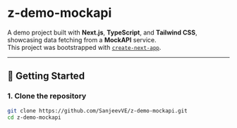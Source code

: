 # z-demo-mockapi

A demo project built with **Next.js**, **TypeScript**, and **Tailwind CSS**, showcasing data fetching from a **MockAPI** service.  
This project was bootstrapped with [`create-next-app`](https://nextjs.org/docs/app/api-reference/cli/create-next-app).

---

## 🚀 Getting Started  

### 1. Clone the repository  

```bash
git clone https://github.com/SanjeevVE/z-demo-mockapi.git
cd z-demo-mockapi
